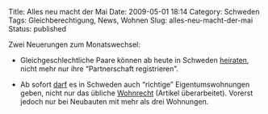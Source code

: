 Title: Alles neu macht der Mai
Date: 2009-05-01 18:14
Category: Schweden
Tags: Gleichberechtigung, News, Wohnen
Slug: alles-neu-macht-der-mai
Status: published

Zwei Neuerungen zum Monatswechsel:

-   Gleichgeschlechtliche Paare können ab heute in Schweden
    [heiraten](http://www.fiket.de/2009/04/02/eritrea-huehnchenglas-und-die-homoehe/),
    nicht mehr nur ihre “Partnerschaft registrieren”.

-   Ab sofort
    [darf](http://www.dn.se/ekonomi/ljumt-intresse-for-agarlagenheter-i-storstader-1.856597)
    es in Schweden auch “richtige” Eigentumswohnungen geben, nicht nur
    das übliche
    [Wohnrecht](http://www.fiket.de/2006/05/28/wort-der-woche-bostadsraett/)
    (Artikel überarbeitet). Vorerst jedoch nur bei Neubauten mit mehr
    als drei Wohnungen.


